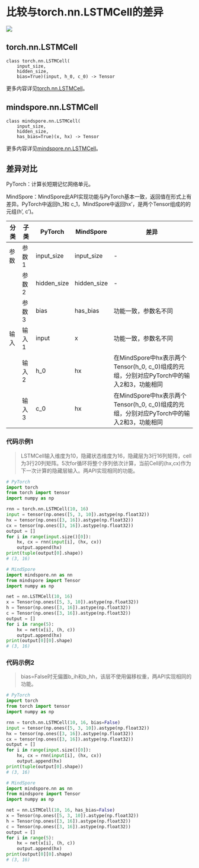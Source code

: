 # 比较与torch.nn.LSTMCell的差异

<a href="https://gitee.com/mindspore/docs/blob/r2.1/docs/mindspore/source_zh_cn/note/api_mapping/pytorch_diff/LSTMCell.md" target="_blank"><img src="https://mindspore-website.obs.cn-north-4.myhuaweicloud.com/website-images/r2.1/resource/_static/logo_source.png"></a>

## torch.nn.LSTMCell

```text
class torch.nn.LSTMCell(
    input_size,
    hidden_size,
    bias=True)(input, h_0, c_0) -> Tensor
```

更多内容详见[torch.nn.LSTMCell](https://pytorch.org/docs/1.8.1/generated/torch.nn.LSTMCell.html?torch.nn.LSTMCell)。

## mindspore.nn.LSTMCell

```text
class mindspore.nn.LSTMCell(
    input_size,
    hidden_size,
    has_bias=True)(x, hx) -> Tensor
```

更多内容详见[mindspore.nn.LSTMCell](https://www.mindspore.cn/docs/zh-CN/r2.1/api_python/nn/mindspore.nn.LSTMCell.html)。

## 差异对比

PyTorch：计算长短期记忆网络单元。

MindSpore：MindSpore此API实现功能与PyTorch基本一致，返回值在形式上有差异。PyTorch中返回h_1和 c_1，MindSpore中返回hx’，是两个Tensor组成的的元组(h’, c’)。

| 分类 | 子类 |PyTorch | MindSpore | 差异 |
| --- | --- | --- | --- |---|
|参数 | 参数1 | input_size | input_size |- |
| | 参数2 | hidden_size | hidden_size | - |
| | 参数3 | bias | has_bias | 功能一致，参数名不同 |
|输入 | 输入1 | input | x | 功能一致，参数名不同 |
| | 输入2 | h_0 | hx | 在MindSpore中hx表示两个Tensor(h_0, c_0)组成的元组，分别对应PyTorch中的输入2和3，功能相同  |
| | 输入3 | c_0 | hx | 在MindSpore中hx表示两个Tensor(h_0, c_0)组成的元组，分别对应PyTorch中的输入2和3，功能相同  |

### 代码示例1

> LSTMCell输入维度为10，隐藏状态维度为16，隐藏层为3行16列矩阵，cell为3行20列矩阵。5次for循环将整个序列依次计算，当前Cell的(hx,cx)作为下一次计算的隐藏层输入。两API实现相同的功能。

```python
# PyTorch
import torch
from torch import tensor
import numpy as np

rnn = torch.nn.LSTMCell(10, 16)
input = tensor(np.ones([5, 3, 10]).astype(np.float32))
hx = tensor(np.ones([3, 16]).astype(np.float32))
cx = tensor(np.ones([3, 16]).astype(np.float32))
output = []
for i in range(input.size()[0]):
    hx, cx = rnn(input[i], (hx, cx))
    output.append(hx)
print(tuple(output[0].shape))
# (3, 16)

# MindSpore
import mindspore.nn as nn
from mindspore import Tensor
import numpy as np

net = nn.LSTMCell(10, 16)
x = Tensor(np.ones([5, 3, 10]).astype(np.float32))
h = Tensor(np.ones([3, 16]).astype(np.float32))
c = Tensor(np.ones([3, 16]).astype(np.float32))
output = []
for i in range(5):
    hx = net(x[i], (h, c))
    output.append(hx)
print(output[0][0].shape)
# (3, 16)
```

### 代码示例2

> bias=False时无偏置b_ih和b_hh，该层不使用偏移权重，两API实现相同的功能。

```python
# PyTorch
import torch
from torch import tensor
import numpy as np

rnn = torch.nn.LSTMCell(10, 16, bias=False)
input = tensor(np.ones([5, 3, 10]).astype(np.float32))
hx = tensor(np.ones([3, 16]).astype(np.float32))
cx = tensor(np.ones([3, 16]).astype(np.float32))
output = []
for i in range(input.size()[0]):
    hx, cx = rnn(input[i], (hx, cx))
    output.append(hx)
print(tuple(output[0].shape))
# (3, 16)

# MindSpore
import mindspore.nn as nn
from mindspore import Tensor
import numpy as np

net = nn.LSTMCell(10, 16, has_bias=False)
x = Tensor(np.ones([5, 3, 10]).astype(np.float32))
h = Tensor(np.ones([3, 16]).astype(np.float32))
c = Tensor(np.ones([3, 16]).astype(np.float32))
output = []
for i in range(5):
    hx = net(x[i], (h, c))
    output.append(hx)
print(output[0][0].shape)
# (3, 16)
```

